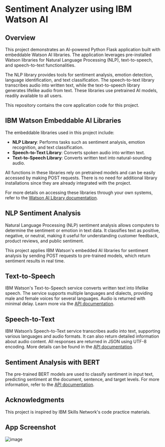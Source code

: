 # Sentiment Analyzer using IBM Watson AI

## Overview

This project demonstrates an AI-powered Python Flask application built with embeddable Watson AI libraries. The application leverages pre-installed Watson libraries for Natural Language Processing (NLP), text-to-speech, and speech-to-text functionalities.

The NLP library provides tools for sentiment analysis, emotion detection, language identification, and text classification. The speech-to-text library transcribes audio into written text, while the text-to-speech library generates lifelike audio from text. These libraries use pretrained AI models, readily available to all users.

This repository contains the core application code for this project.

## IBM Watson Embeddable AI Libraries

The embeddable libraries used in this project include:

- **NLP Library**: Performs tasks such as sentiment analysis, emotion recognition, and text classification.
- **Speech-to-Text Library**: Converts spoken audio into written text.
- **Text-to-Speech Library**: Converts written text into natural-sounding audio.

All functions in these libraries rely on pretrained models and can be easily accessed by making POST requests. There is no need for additional library installations since they are already integrated with the project.

For more details on accessing these libraries through your own systems, refer to the [Watson AI Library documentation](https://www.ibm.com/docs/en/watson-libraries?topic=watson-text-speech-library-embed-home).

## NLP Sentiment Analysis

Natural Language Processing (NLP) sentiment analysis allows computers to determine the sentiment or emotion in text data. It classifies text as positive, negative, or neutral, making it useful for understanding customer feedback, product reviews, and public sentiment.

This project applies IBM Watson's embedded AI libraries for sentiment analysis by sending POST requests to pre-trained models, which return sentiment results in real time.

## Text-to-Speech

IBM Watson's Text-to-Speech service converts written text into lifelike speech. The service supports multiple languages and dialects, providing male and female voices for several languages. Audio is returned with minimal delay. Learn more via the [API documentation](https://www.ibm.com/docs/en/watson-libraries?topic=watson-text-speech-library-embed-home).

## Speech-to-Text

IBM Watson’s Speech-to-Text service transcribes audio into text, supporting various languages and audio formats. It can also return detailed information about audio content. All responses are returned in JSON using UTF-8 encoding. More details can be found in the [API documentation](https://www.ibm.com/docs/en/watson-libraries?topic=watson-speech-text-library-embed-home).

## Sentiment Analysis with BERT

The pre-trained BERT models are used to classify sentiment in input text, predicting sentiment at the document, sentence, and target levels. For more information, refer to the [API documentation](https://www.ibm.com/docs/en/watson-libraries?topic=catalog-sentiment).

## Acknowledgments

This project is inspired by IBM Skills Network's code practice materials.

## App Screenshot

![image](https://github.com/user-attachments/assets/81940643-78c4-4831-a362-63a5af03d266)


